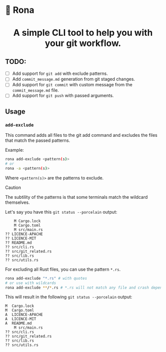 # 🔌 Rona

<h1 align="center">
    A simple CLI tool to help you with your git workflow.
</h1>

## TODO:
- [ ] Add support for `git add` with exclude patterns.
- [ ] Add `commit_message.md` generation from git staged changes.
- [ ] Add support for `git commit` with custom message from the `commit_message.md` file.
- [ ] Add support for `git push` with passed arguments.

## Usage

### `add-exclude`

This command adds all files to the git add command and excludes the files that match the passed patterns.

Example:
```bash
rona add-exclude <pattern(s)>
# or
rona -a <pattern(s)>
```

Where `<pattern(s)>` are the patterns to exclude.

> [!CAUTION]
> The subtility of the patterns is that some terminals match the wildcard themselves.


Let's say you have this `git status --porcelain` output:

```
    M Cargo.lock
    M Cargo.toml
    M src/main.rs
?? LICENCE-APACHE
?? LICENCE-MIT
?? README.md
?? src/cli.rs
?? src/git_related.rs
?? src/lib.rs
?? src/utils.rs
```

For excluding all Rust files, you can use the pattern `*.rs`.

```bash
rona add-exclude "*.rs" # with quotes
# or use with wildcards
rona add-exclude **/*.rs # *.rs will not match any file and crash depending on the terminal, not my script's fault.
```

This will result in the following `git status --porcelain` output:

```
M  Cargo.lock
M  Cargo.toml
A  LICENCE-APACHE
A  LICENCE-MIT
A  README.md
    M src/main.rs
?? src/cli.rs
?? src/git_related.rs
?? src/lib.rs
?? src/utils.rs
```
